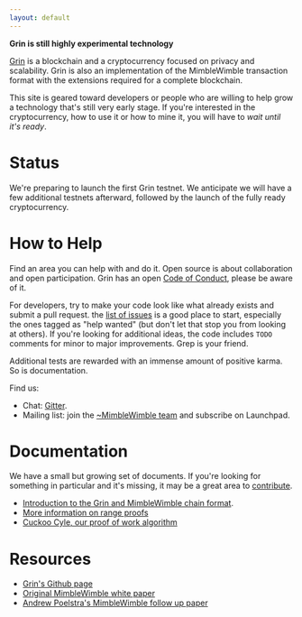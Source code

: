 ```yaml
---
layout: default
---
```


**Grin is still highly experimental technology**

[Grin](https://github.com/ignopeverell/grin) is a blockchain and a
cryptocurrency focused on privacy and scalability. Grin is also an
implementation of the MimbleWimble transaction format with the extensions
required for a complete blockchain.

This site is geared toward developers or people who are willing to help grow a
technology that's still very early stage. If you're interested in the
cryptocurrency, how to use it or how to mine it, you will have to _wait until
it's ready_.

# Status

We're preparing to launch the first Grin testnet. We anticipate we will have
a few additional testnets afterward, followed by the launch of the fully
ready cryptocurrency.

# [](#help) How to Help

Find an area you can help with and do it. Open source is about collaboration and open participation. Grin has an open [Code of Conduct](https://github.com/ignopeverell/grin/blob/master/CODE_OF_CONDUCT.md), please be aware of it.

For developers, try to make your code look like what already exists and submit a pull request. the [list of issues](https://github.com/ignopeverell/grin/issues) is a good place to start, especially the ones tagged as "help wanted" (but don't let that stop you from looking at others). If you're looking for additional ideas, the code includes `TODO` comments for minor to major improvements. Grep is your friend.

Additional tests are rewarded with an immense amount of positive karma. So is documentation.

Find us:

* Chat: [Gitter](https://gitter.im/grin_community/Lobby).
* Mailing list: join the [~MimbleWimble team](https://launchpad.net/~mimblewimble) and subscribe on Launchpad.

# Documentation

We have a small but growing set of documents. If you're looking for something in
particular and it's missing, it may be a great area to [contribute](#help).

* [Introduction to the Grin and MimbleWimble chain format](https://github.com/ignopeverell/grin/blob/master/doc/intro.md).
* [More information on range proofs](https://github.com/ignopeverell/grin/blob/master/doc/rangeproofs.md)
* [Cuckoo Cyle, our proof of work algorithm](https://github.com/ignopeverell/grin/blob/master/doc/pow/pow.md)

# Resources

* [Grin's Github page](https://github.com/ignopeverell/grin)
* [Original MimbleWimble white paper](https://download.wpsoftware.net/bitcoin/wizardry/mimblewimble.txt)
* [Andrew Poelstra's MimbleWimble follow up paper](https://download.wpsoftware.net/bitcoin/wizardry/mimblewimble.pdf)
